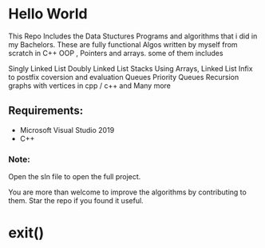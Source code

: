# Hello World

This Repo Includes the Data Stuctures Programs and algorithms that i did in my Bachelors. 
These are fully functional Algos written by myself from scratch in C++ OOP , Pointers and arrays.
some of them includes 

Singly Linked List
Doubly Linked List
Stacks Using Arrays, Linked List
Infix to postfix coversion and evaluation
Queues
Priority Queues 
Recursion
graphs with vertices in cpp / c++
and Many more

## Requirements: 

- Microsoft Visual Studio 2019 
- C++

### Note:

Open the sln file to open the full project.


You are more than welcome to improve the algorithms by contributing to them.
Star the repo if you found it useful.

# exit()

